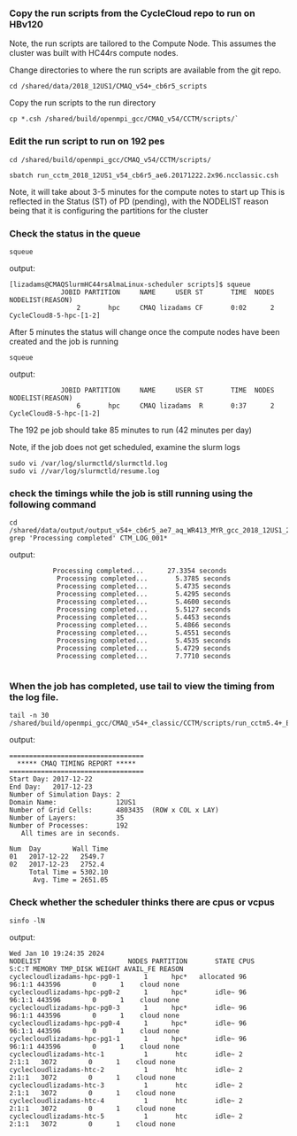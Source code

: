 ### Copy the run scripts from the CycleCloud repo to run on HBv120
Note, the run scripts are tailored to the Compute Node. This assumes the cluster was built with HC44rs compute nodes.

Change directories to where the run scripts are available from the git repo.

```
cd /shared/data/2018_12US1/CMAQ_v54+_cb6r5_scripts
```

Copy the run scripts to the run directory

```
cp *.csh /shared/build/openmpi_gcc/CMAQ_v54/CCTM/scripts/`
```


### Edit the run script to run on 192 pes

```
cd /shared/build/openmpi_gcc/CMAQ_v54/CCTM/scripts/
```

```
sbatch run_cctm_2018_12US1_v54_cb6r5_ae6.20171222.2x96.ncclassic.csh
```

Note, it will take about 3-5 minutes for the compute notes to start up This is reflected in the Status (ST) of PD (pending), with the NODELIST reason being that it is configuring the partitions for the cluster

### Check the status in the queue

```
squeue 
```

output:

```
[lizadams@CMAQSlurmHC44rsAlmaLinux-scheduler scripts]$ squeue
             JOBID PARTITION     NAME     USER ST       TIME  NODES NODELIST(REASON)
                 2       hpc     CMAQ lizadams CF       0:02      2 CycleCloud8-5-hpc-[1-2]

```
After 5 minutes the status will change once the compute nodes have been created and the job is running

`squeue `

output:

```
             JOBID PARTITION     NAME     USER ST       TIME  NODES NODELIST(REASON)
                 6       hpc     CMAQ lizadams  R       0:37      2 CycleCloud8-5-hpc-[1-2]
```

The 192 pe job should take 85 minutes to run (42 minutes per day)

Note, if the job does not get scheduled, examine the slurm logs

```
sudo vi /var/log/slurmctld/slurmctld.log
sudo vi //var/log/slurmctld/resume.log
```


### check the timings while the job is still running using the following command

```
cd /shared/data/output/output_v54+_cb6r5_ae7_aq_WR413_MYR_gcc_2018_12US1_2x96_classic_shared
grep 'Processing completed' CTM_LOG_001*
```

output:

```
           Processing completed...      27.3354 seconds
            Processing completed...       5.3785 seconds
            Processing completed...       5.4735 seconds
            Processing completed...       5.4295 seconds
            Processing completed...       5.4600 seconds
            Processing completed...       5.5127 seconds
            Processing completed...       5.4453 seconds
            Processing completed...       5.4866 seconds
            Processing completed...       5.4551 seconds
            Processing completed...       5.4535 seconds
            Processing completed...       5.4729 seconds
            Processing completed...       7.7710 seconds


```

### When the job has completed, use tail to view the timing from the log file.

```
tail -n 30 /shared/build/openmpi_gcc/CMAQ_v54+_classic/CCTM/scripts/run_cctm5.4+_Bench_2018_12US1_cb6r5_ae6_20200131_MYR.192.16x12pe.2day.20171222start.2x96.shared.log
```

output:

```
==================================
  ***** CMAQ TIMING REPORT *****
==================================
Start Day: 2017-12-22
End Day:   2017-12-23
Number of Simulation Days: 2
Domain Name:               12US1
Number of Grid Cells:      4803435  (ROW x COL x LAY)
Number of Layers:          35
Number of Processes:       192
   All times are in seconds.

Num  Day        Wall Time
01   2017-12-22   2549.7
02   2017-12-23   2752.4
     Total Time = 5302.10
      Avg. Time = 2651.05
```


### Check whether the scheduler thinks there are cpus or vcpus

```
sinfo -lN
```

output:

```
Wed Jan 10 19:24:35 2024
NODELIST                      NODES PARTITION       STATE CPUS    S:C:T MEMORY TMP_DISK WEIGHT AVAIL_FE REASON              
cyclecloudlizadams-hpc-pg0-1      1      hpc*   allocated 96     96:1:1 443596        0      1    cloud none                
cyclecloudlizadams-hpc-pg0-2      1      hpc*       idle~ 96     96:1:1 443596        0      1    cloud none                
cyclecloudlizadams-hpc-pg0-3      1      hpc*       idle~ 96     96:1:1 443596        0      1    cloud none                
cyclecloudlizadams-hpc-pg0-4      1      hpc*       idle~ 96     96:1:1 443596        0      1    cloud none                
cyclecloudlizadams-hpc-pg1-1      1      hpc*       idle~ 96     96:1:1 443596        0      1    cloud none                
cyclecloudlizadams-htc-1          1       htc       idle~ 2       2:1:1   3072        0      1    cloud none                
cyclecloudlizadams-htc-2          1       htc       idle~ 2       2:1:1   3072        0      1    cloud none                
cyclecloudlizadams-htc-3          1       htc       idle~ 2       2:1:1   3072        0      1    cloud none                
cyclecloudlizadams-htc-4          1       htc       idle~ 2       2:1:1   3072        0      1    cloud none                
cyclecloudlizadams-htc-5          1       htc       idle~ 2       2:1:1   3072        0      1    cloud none    
```
